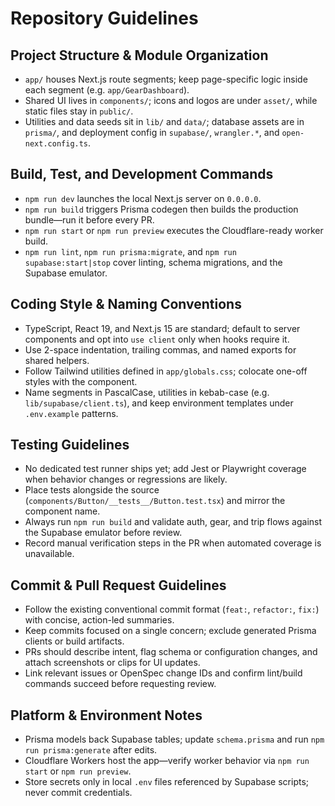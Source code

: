 # Repository Guidelines

## Project Structure & Module Organization
- `app/` houses Next.js route segments; keep page-specific logic inside each segment (e.g. `app/GearDashboard`).
- Shared UI lives in `components/`; icons and logos are under `asset/`, while static files stay in `public/`.
- Utilities and data seeds sit in `lib/` and `data/`; database assets are in `prisma/`, and deployment config in `supabase/`, `wrangler.*`, and `open-next.config.ts`.

## Build, Test, and Development Commands
- `npm run dev` launches the local Next.js server on `0.0.0.0`.
- `npm run build` triggers Prisma codegen then builds the production bundle—run it before every PR.
- `npm run start` or `npm run preview` executes the Cloudflare-ready worker build.
- `npm run lint`, `npm run prisma:migrate`, and `npm run supabase:start|stop` cover linting, schema migrations, and the Supabase emulator.

## Coding Style & Naming Conventions
- TypeScript, React 19, and Next.js 15 are standard; default to server components and opt into `use client` only when hooks require it.
- Use 2-space indentation, trailing commas, and named exports for shared helpers.
- Follow Tailwind utilities defined in `app/globals.css`; colocate one-off styles with the component.
- Name segments in PascalCase, utilities in kebab-case (e.g. `lib/supabase/client.ts`), and keep environment templates under `.env.example` patterns.

## Testing Guidelines
- No dedicated test runner ships yet; add Jest or Playwright coverage when behavior changes or regressions are likely.
- Place tests alongside the source (`components/Button/__tests__/Button.test.tsx`) and mirror the component name.
- Always run `npm run build` and validate auth, gear, and trip flows against the Supabase emulator before review.
- Record manual verification steps in the PR when automated coverage is unavailable.

## Commit & Pull Request Guidelines
- Follow the existing conventional commit format (`feat:`, `refactor:`, `fix:`) with concise, action-led summaries.
- Keep commits focused on a single concern; exclude generated Prisma clients or build artifacts.
- PRs should describe intent, flag schema or configuration changes, and attach screenshots or clips for UI updates.
- Link relevant issues or OpenSpec change IDs and confirm lint/build commands succeed before requesting review.

## Platform & Environment Notes
- Prisma models back Supabase tables; update `schema.prisma` and run `npm run prisma:generate` after edits.
- Cloudflare Workers host the app—verify worker behavior via `npm run start` or `npm run preview`.
- Store secrets only in local `.env` files referenced by Supabase scripts; never commit credentials.
